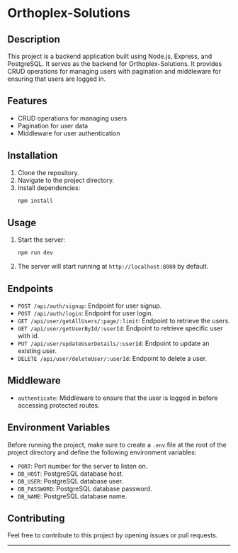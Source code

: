 
# Orthoplex-Solutions

## Description

This project is a backend application built using Node.js, Express, and PostgreSQL. It serves as the backend for Orthoplex-Solutions. It provides CRUD operations for managing users with pagination and middleware for ensuring that users are logged in.

## Features

- CRUD operations for managing users
- Pagination for user data
- Middleware for user authentication

## Installation

1. Clone the repository.
2. Navigate to the project directory.
3. Install dependencies:
   ```bash
   npm install
   ```

## Usage

1. Start the server:
   ```bash
   npm run dev
   ```
2. The server will start running at `http://localhost:8080` by default.

## Endpoints

- `POST /api/auth/signup`: Endpoint for user signup.
- `POST /api/auth/login`: Endpoint for user login.
- `GET /api/user/getAllUsers/:page/:limit`: Endpoint to retrieve the users.
- `GET /api/user/getUserById/:userId`: Endpoint to retrieve specific user with id.
- `PUT /api/user/updateUserDetails/:userId`: Endpoint to update an existing user.
- `DELETE /api/user/deleteUser/:userId`: Endpoint to delete a user.

## Middleware

- `authenticate`: Middleware to ensure that the user is logged in before accessing protected routes.

## Environment Variables

Before running the project, make sure to create a `.env` file at the root of the project directory and define the following environment variables:


- `PORT`: Port number for the server to listen on.
- `DB_HOST`: PostgreSQL database host.
- `DB_USER`: PostgreSQL database user.
- `DB_PASSWORD`: PostgreSQL database password.
- `DB_NAME`: PostgreSQL database name.

## Contributing

Feel free to contribute to this project by opening issues or pull requests.


---

